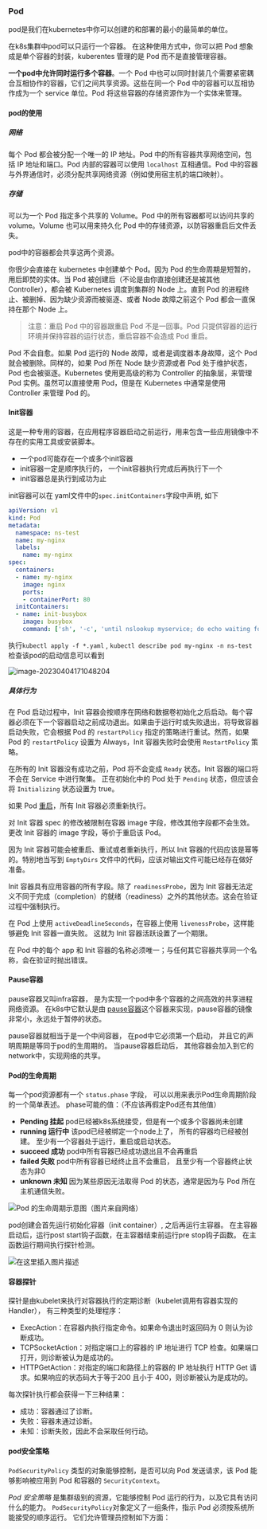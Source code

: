 ### Pod

pod是我们在kubernetes中你可以创建的和部署的最小的最简单的单位。

在k8s集群中pod可以只运行一个容器。 在这种使用方式中，你可以把 Pod 想象成是单个容器的封装，kuberentes 管理的是 Pod 而不是直接管理容器。

**一个pod中允许同时运行多个容器**。一个 Pod 中也可以同时封装几个需要紧密耦合互相协作的容器，它们之间共享资源。这些在同一个 Pod 中的容器可以互相协作成为一个 service 单位。Pod 将这些容器的存储资源作为一个实体来管理。

#### pod的使用

##### 网络

每个 Pod 都会被分配一个唯一的 IP 地址。Pod 中的所有容器共享网络空间，包括 IP 地址和端口。Pod 内部的容器可以使用 `localhost` 互相通信。Pod 中的容器与外界通信时，必须分配共享网络资源（例如使用宿主机的端口映射）。

##### 存储

可以为一个 Pod 指定多个共享的 Volume。Pod 中的所有容器都可以访问共享的 volume。Volume 也可以用来持久化 Pod 中的存储资源，以防容器重启后文件丢失。

pod中的容器都会共享这两个资源。

你很少会直接在 kubernetes 中创建单个 Pod。因为 Pod 的生命周期是短暂的，用后即焚的实体。当 Pod 被创建后（不论是由你直接创建还是被其他 Controller），都会被 Kubernetes 调度到集群的 Node 上。直到 Pod 的进程终止、被删掉、因为缺少资源而被驱逐、或者 Node 故障之前这个 Pod 都会一直保持在那个 Node 上。

> 注意：重启 Pod 中的容器跟重启 Pod 不是一回事。Pod 只提供容器的运行环境并保持容器的运行状态，重启容器不会造成 Pod 重启。

Pod 不会自愈。如果 Pod 运行的 Node 故障，或者是调度器本身故障，这个 Pod 就会被删除。同样的，如果 Pod 所在 Node 缺少资源或者 Pod 处于维护状态，Pod 也会被驱逐。Kubernetes 使用更高级的称为 Controller 的抽象层，来管理 Pod 实例。虽然可以直接使用 Pod，但是在 Kubernetes 中通常是使用 Controller 来管理 Pod 的。

#### Init容器

这是一种专用的容器，在应用程序容器启动之前运行，用来包含一些应用镜像中不存在的实用工具或安装脚本。

- 一个pod可能存在一个或多个init容器
- init容器一定是顺序执行的， 一个init容器执行完成后再执行下一个
- init容器总是执行到成功为止

init容器可以在 yaml文件中的`spec.initContainers`字段中声明, 如下

```yaml
apiVersion: v1
kind: Pod
metadata:
  namespace: ns-test
  name: my-nginx
  labels:
    name: my-nginx
spec:
  containers:
  - name: my-nginx
    image: nginx
    ports:
    - containerPort: 80
  initContainers:
  - name: init-busybox
    image: busybox
    command: ['sh', '-c', 'until nslookup myservice; do echo waiting for myservice; sleep 2; done;']
```

执行`kubectl apply -f *.yaml`   ,    `kubectl describe pod my-nginx -n ns-test`检查该pod的启动信息可以看到

![image-20230404171048204](Pod.assets/image-20230404171048204.png) 



##### 具体行为

在 Pod 启动过程中，Init 容器会按顺序在网络和数据卷初始化之后启动。每个容器必须在下一个容器启动之前成功退出。如果由于运行时或失败退出，将导致容器启动失败，它会根据 Pod 的 `restartPolicy` 指定的策略进行重试。然而，如果 Pod 的 `restartPolicy` 设置为 Always，Init 容器失败时会使用 `RestartPolicy` 策略。

在所有的 Init 容器没有成功之前，Pod 将不会变成 `Ready` 状态。Init 容器的端口将不会在 Service 中进行聚集。 正在初始化中的 Pod 处于 `Pending` 状态，但应该会将 `Initializing` 状态设置为 true。

如果 Pod [重启](https://kubernetes.io/docs/concepts/workloads/pods/init-containers/#pod-restart-reasons)，所有 Init 容器必须重新执行。

对 Init 容器 spec 的修改被限制在容器 image 字段，修改其他字段都不会生效。更改 Init 容器的 image 字段，等价于重启该 Pod。

因为 Init 容器可能会被重启、重试或者重新执行，所以 Init 容器的代码应该是幂等的。特别地当写到 `EmptyDirs` 文件中的代码，应该对输出文件可能已经存在做好准备。

Init 容器具有应用容器的所有字段。除了 `readinessProbe`，因为 Init 容器无法定义不同于完成（completion）的就绪（readiness）之外的其他状态。这会在验证过程中强制执行。

在 Pod 上使用 `activeDeadlineSeconds`，在容器上使用 `livenessProbe`，这样能够避免 Init 容器一直失败。 这就为 Init 容器活跃设置了一个期限。

在 Pod 中的每个 app 和 Init 容器的名称必须唯一；与任何其它容器共享同一个名称，会在验证时抛出错误。



#### Pause容器

pause容器又叫infra容器， 是为实现一个pod中多个容器的之间高效的共享进程网络资源。 在k8s中它默认是由 [pause容器](https://github.com/kubernetes/kubernetes/tree/master/build/pause)这个容器来实现，pause容器的镜像非常小，永远处于暂停的状态。

pause容器就相当于是一个中间容器， 在pod中它必须第一个启动， 并且它的声明周期是等同于pod的生周期的。 当pause容器启动后， 其他容器会加入到它的network中，实现网络的共享。



#### Pod的生命周期

每一个pod资源都有一个 `status.phase` 字段， 可以以用来表示Pod生命周期阶段的一个简单表述。 phase可能的值：（不应该再假定Pod还有其他值）

- **Pending 挂起**     pod已经被k8s系统接受，但是有一个或多个容器尚未创建
- **running 运行中** 该pod已经被绑定一个node上了， 所有的容器均已经被创建。 至少有一个容器处于运行，重启或启动状态。
- **succeed 成功**     pod中所有容器已经成功退出且不会再重启
- **failed 失败**          pod中所有容器已经终止且不会重启， 且至少有一个容器终止状态为非0
- **unknown 未知**   因为某些原因无法取得 Pod 的状态，通常是因为与 Pod 所在主机通信失败。

![Pod 的生命周期示意图（图片来自网络）](Pod.assets/kubernetes-pod-life-cycle.jpg)

pod创建会首先运行初始化容器（init container）, 之后再运行主容器。 在主容器启动后，运行post start钩子函数，在主容器结束前运行pre stop钩子函数。 在主函数运行期间执行探针检测。





![在这里插入图片描述](Pod.assets/watermark,type_ZmFuZ3poZW5naGVpdGk,shadow_10,text_aHR0cHM6Ly9ibG9nLmNzZG4ubmV0L20wXzQ1NDA2MDky,size_16,color_FFFFFF,t_70.png)

#### 容器探针

探针是由kubelet来执行对容器执行的定期诊断（kubelet调用有容器实现的Handler）， 有三种类型的处理程序：

- ExecAction：在容器内执行指定命令。如果命令退出时返回码为 0 则认为诊断成功。
- TCPSocketAction：对指定端口上的容器的 IP 地址进行 TCP 检查。如果端口打开，则诊断被认为是成功的。
- HTTPGetAction：对指定的端口和路径上的容器的 IP 地址执行 HTTP Get 请求。如果响应的状态码大于等于200 且小于 400，则诊断被认为是成功的。

每次探针执行都会获得一下三种结果：

- 成功：容器通过了诊断。
- 失败：容器未通过诊断。
- 未知：诊断失败，因此不会采取任何行动。









#### pod安全策略

`PodSecurityPolicy` 类型的对象能够控制，是否可以向 Pod 发送请求，该 Pod 能够影响被应用到 Pod 和容器的 `SecurityContext`。

*Pod 安全策略* 是集群级别的资源，它能够控制 Pod 运行的行为，以及它具有访问什么的能力。 `PodSecurityPolicy`对象定义了一组条件，指示 Pod 必须按系统所能接受的顺序运行。 它们允许管理员控制如下方面：

